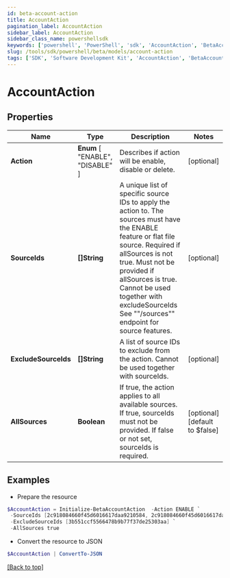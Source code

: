 ```yaml
---
id: beta-account-action
title: AccountAction
pagination_label: AccountAction
sidebar_label: AccountAction
sidebar_class_name: powershellsdk
keywords: ['powershell', 'PowerShell', 'sdk', 'AccountAction', 'BetaAccountAction'] 
slug: /tools/sdk/powershell/beta/models/account-action
tags: ['SDK', 'Software Development Kit', 'AccountAction', 'BetaAccountAction']
---
```



# AccountAction

## Properties

Name | Type | Description | Notes
------------ | ------------- | ------------- | -------------
**Action** |  **Enum** [  "ENABLE",    "DISABLE" ] | Describes if action will be enable, disable or delete. | [optional] 
**SourceIds** | **[]String** | A unique list of specific source IDs to apply the action to. The sources must have the ENABLE feature or flat file source. Required if allSources is not true. Must not be provided if allSources is true. Cannot be used together with excludeSourceIds See ""/sources"" endpoint for source features. | [optional] 
**ExcludeSourceIds** | **[]String** | A list of source IDs to exclude from the action. Cannot be used together with sourceIds. | [optional] 
**AllSources** | **Boolean** | If true, the action applies to all available sources. If true, sourceIds must not be provided. If false or not set, sourceIds is required. | [optional] [default to $false]

## Examples

- Prepare the resource
```powershell
$AccountAction = Initialize-BetaAccountAction  -Action ENABLE `
 -SourceIds [2c918084660f45d6016617daa9210584, 2c918084660f45d6016617daa9210500] `
 -ExcludeSourceIds [3b551ccf5566478b9b77f37de25303aa] `
 -AllSources true
```

- Convert the resource to JSON
```powershell
$AccountAction | ConvertTo-JSON
```


[[Back to top]](#) 

